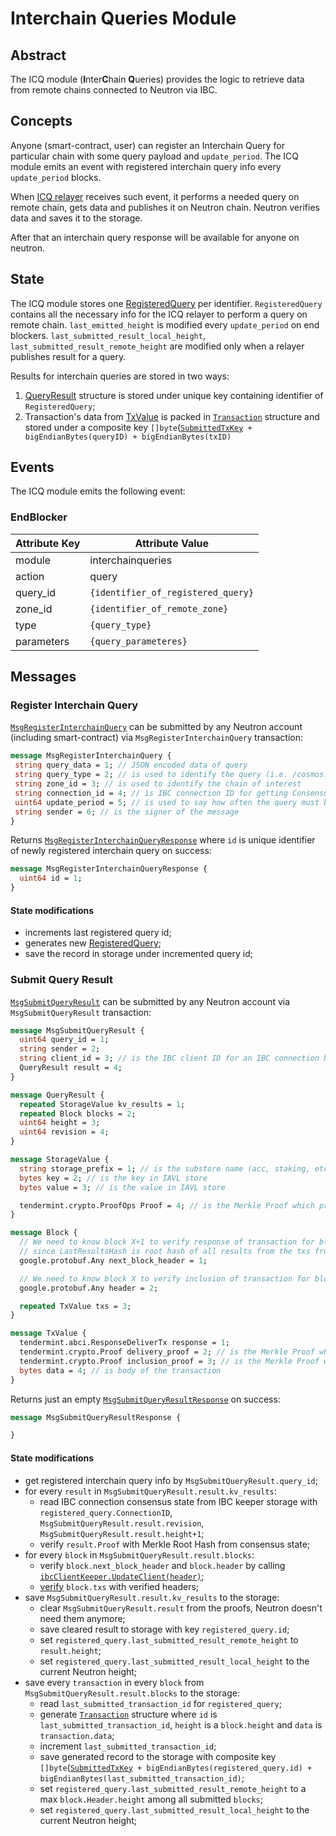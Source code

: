 # Interchain Queries Module

## Abstract

The ICQ module (**I**nter**C**hain **Q**ueries) provides the logic to retrieve data from remote chains connected to Neutron via IBC.

## Concepts

Anyone (smart-contract, user) can register an Interchain Query for particular chain with some query payload and `update_period`.
The ICQ module emits an event with registered interchain query info every `update_period` blocks.

When [ICQ relayer](/relaying/icq-relayer-guide) receives such event, it performs a needed query on remote chain, gets data and publishes it on Neutron chain.
Neutron verifies data and saves it to the storage.

After that an interchain query response will be available for anyone on neutron.

## State

The ICQ module stores one [RegisteredQuery](https://github.com/neutron-org/neutron/blob/c8503c3c17df3c5ca24abeeafaba9123c28395ac/proto/interchainqueries/genesis.proto#L10) per identifier.
`RegisteredQuery` contains all the necessary info for the ICQ relayer to perform a query on remote chain. `last_emitted_height` is modified every `update_period` on end blockers. `last_submitted_result_local_height`, `last_submitted_result_remote_height` are modified only when a relayer publishes result for a query.

Results for interchain queries are stored in two ways:
1. [QueryResult](https://github.com/neutron-org/neutron/blob/c8503c3c17df3c5ca24abeeafaba9123c28395ac/proto/interchainqueries/tx.proto#L41) structure is stored under unique key containing identifier of `RegisteredQuery`;
2. Transaction's data from [TxValue](https://github.com/neutron-org/neutron/blob/c8503c3c17df3c5ca24abeeafaba9123c28395ac/proto/interchainqueries/tx.proto#L67) is packed in [`Transaction`](https://github.com/neutron-org/neutron/blob/c8503c3c17df3c5ca24abeeafaba9123c28395ac/proto/interchainqueries/query.proto#L87) structure and stored under a composite key `[]byte`([`SubmittedTxKey`](https://github.com/neutron-org/neutron/blob/c8503c3c17df3c5ca24abeeafaba9123c28395ac/x/interchainqueries/types/keys.go#L33)` + bigEndianBytes(queryID) + bigEndianBytes(txID)`

## Events

The ICQ module emits the following event:

### EndBlocker

| Attribute Key | Attribute Value                    |
|---------------|------------------------------------|
 | module        | interchainqueries                  |
| action        | query                              |
| query_id      | `{identifier_of_registered_query}` |
| zone_id       | `{identifier_of_remote_zone}`      |
| type          | `{query_type}`                     |
| parameters    | `{query_parameteres}`              |

## Messages

### Register Interchain Query

[`MsgRegisterInterchainQuery`](https://github.com/neutron-org/neutron/blob/c8503c3c17df3c5ca24abeeafaba9123c28395ac/proto/interchainqueries/tx.proto#L23) can be submitted by any Neutron account (including smart-contract) via `MsgRegisterInterchainQuery` transaction:

```protobuf
message MsgRegisterInterchainQuery {
 string query_data = 1; // JSON encoded data of query
 string query_type = 2; // is used to identify the query (i.e. /cosmos.staking.v1beta1.Query/AllDelegations)
 string zone_id = 3; // is used to identify the chain of interest
 string connection_id = 4; // is IBC connection ID for getting ConsensusState to verify proofs
 uint64 update_period = 5; // is used to say how often the query must be updated
 string sender = 6; // is the signer of the message
}
```

Returns [`MsgRegisterInterchainQueryResponse`](https://github.com/neutron-org/neutron/blob/c8503c3c17df3c5ca24abeeafaba9123c28395ac/proto/interchainqueries/tx.proto#L32) where `id` is unique identifier of newly registered interchain query on success:
```protobuf
message MsgRegisterInterchainQueryResponse { 
  uint64 id = 1; 
}
```

#### State modifications
* increments last registered query id;
* generates new [RegisteredQuery](https://github.com/neutron-org/neutron/blob/c8503c3c17df3c5ca24abeeafaba9123c28395ac/proto/interchainqueries/genesis.proto#L10);
* save the record in storage under incremented query id;

### Submit Query Result

[`MsgSubmitQueryResult`](https://github.com/neutron-org/neutron/blob/c8503c3c17df3c5ca24abeeafaba9123c28395ac/proto/interchainqueries/tx.proto#L34) can be submitted by any Neutron account via `MsgSubmitQueryResult` transaction:

```protobuf
message MsgSubmitQueryResult {
  uint64 query_id = 1;
  string sender = 2;
  string client_id = 3; // is the IBC client ID for an IBC connection between Neutron chain and target chain (where the result was obtained from)
  QueryResult result = 4;
}

message QueryResult {
  repeated StorageValue kv_results = 1;
  repeated Block blocks = 2;
  uint64 height = 3;
  uint64 revision = 4;
}

message StorageValue {
  string storage_prefix = 1; // is the substore name (acc, staking, etc.)
  bytes key = 2; // is the key in IAVL store
  bytes value = 3; // is the value in IAVL store

  tendermint.crypto.ProofOps Proof = 4; // is the Merkle Proof which proves existence of key-value pair in IAVL storage
}

message Block {
  // We need to know block X+1 to verify response of transaction for block X
  // since LastResultsHash is root hash of all results from the txs from the previous block
  google.protobuf.Any next_block_header = 1;

  // We need to know block X to verify inclusion of transaction for block X
  google.protobuf.Any header = 2;

  repeated TxValue txs = 3;
}

message TxValue {
  tendermint.abci.ResponseDeliverTx response = 1;
  tendermint.crypto.Proof delivery_proof = 2; // is the Merkle Proof which proves existence of response in block with height next_block_header.Height
  tendermint.crypto.Proof inclusion_proof = 3; // is the Merkle Proof which proves existence of data in block with height header.Height
  bytes data = 4; // is body of the transaction
}
```

Returns just an empty [`MsgSubmitQueryResultResponse`](https://github.com/neutron-org/neutron/blob/c8503c3c17df3c5ca24abeeafaba9123c28395ac/proto/interchainqueries/tx.proto#L74) on success:

```protobuf
message MsgSubmitQueryResultResponse {

}
```

#### State modifications
* get registered interchain query info by `MsgSubmitQueryResult.query_id`;
* for every `result` in `MsgSubmitQueryResult.result.kv_results`:
  * read IBC connection consensus state from IBC keeper storage with `registered_query.ConnectionID`, `MsgSubmitQueryResult.result.revision`, `MsgSubmitQueryResult.result.height+1`;
  * verify `result.Proof` with Merkle Root Hash from consensus state;
* for every `block` in `MsgSubmitQueryResult.result.blocks`:
  * verify `block.next_block_header` and `block.header` by calling [`ibcClientKeeper.UpdateClient(header)`](https://github.com/neutron-org/neutron/blob/c8503c3c17df3c5ca24abeeafaba9123c28395ac/x/interchainqueries/keeper/verify.go#L61);
  * [verify](https://github.com/neutron-org/neutron/blob/c8503c3c17df3c5ca24abeeafaba9123c28395ac/x/interchainqueries/keeper/verify.go#L127) `block.txs` with verified headers;
* save `MsgSubmitQueryResult.result.kv_results` to the storage:
  * clear `MsgSubmitQueryResult.result` from the proofs, Neutron doesn't need them anymore;
  * save cleared result to storage with key `registered_query.id`;
  * set `registered_query.last_submitted_result_remote_height` to `result.height`;
  * set `registered_query.last_submitted_result_local_height` to the current Neutron height;
* save every `transaction` in every `block` from `MsgSubmitQueryResult.result.blocks` to the storage:
  * read `last_submitted_transaction_id` for `registered_query`;
  * generate [`Transaction`](https://github.com/neutron-org/neutron/blob/c8503c3c17df3c5ca24abeeafaba9123c28395ac/proto/interchainqueries/query.proto#L87) structure where `id` is `last_submitted_transaction_id`, `height` is a `block.height` and `data` is `transaction.data`;
  * increment `last_submitted_transaction_id`;
  * save generated record to the storage with composite key `[]byte`([`SubmittedTxKey`](https://github.com/neutron-org/neutron/blob/c8503c3c17df3c5ca24abeeafaba9123c28395ac/x/interchainqueries/types/keys.go#L33)` + bigEndianBytes(registered_query.id) + bigEndianBytes(last_submitted_transaction_id)`;
  * set `registered_query.last_submitted_result_remote_height` to a max `block.Header.height` among all submitted `blocks`;
  * set `registered_query.last_submitted_result_local_height` to the current Neutron height;
